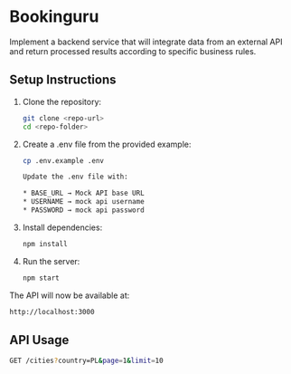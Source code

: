 # Bookinguru
Implement a backend service that will integrate data from an external API and return processed results according to specific business rules.

## Setup Instructions

1. Clone the repository:
   ```bash
   git clone <repo-url>
   cd <repo-folder>

2. Create a .env file from the provided example:
   ```bash
   cp .env.example .env

   Update the .env file with:

   * BASE_URL → Mock API base URL
   * USERNAME → mock api username
   * PASSWORD → mock api password

3. Install dependencies:
   ```bash
   npm install

4. Run the server:
   ```bash
   npm start

The API will now be available at:
```bash
http://localhost:3000
```
## API Usage
```bash
GET /cities?country=PL&page=1&limit=10



